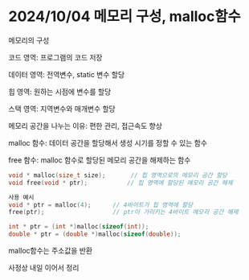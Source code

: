 # 2024/10/04 메모리 구성, malloc함수

메모리의 구성

코드 영역: 프로그램의 코드 저장

데이터 영역: 전역변수, static 변수 할당

힙 영역:  원하는 시점에 변수를 할당

스택 영역: 지역변수와 매개변수 할당

메모리 공간을 나누는 이유: 편한 관리, 접근속도 향상

malloc 함수: 데이터 공간을 할당해서 생성 시기를 정할 수 있는 함수 

free 함수: malloc 함수로 할당된 메모리 공간을 해제하는 함수

```c
void * malloc(size_t size);       // 힙 영역으로의 메모리 공간 할당
void free(void * ptr);           // 힙 영역에 할당된 메모리 공간 해제

사용 예시
void * ptr = malloc(4);      // 4바이트가 힙 영역에 할당
free(ptr);                   // ptr이 가리키는 4바이트 메모리 공간 해제

int * ptr = (int *)malloc(sizeof(int));
double * ptr = (double *)malloc(sizeof(double));
```

malloc함수는 주소값을 반환

사정상 내일 이어서 정리